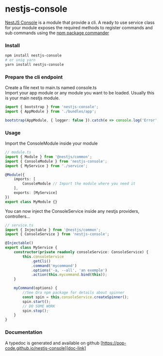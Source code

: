 # nestjs-console

[NestJS Console][doc-link] is a module that provide a cli. A ready to use service class for your module exposes the required methods to register commands and sub commands using the [npm package commander][commander-link]

### Install

```bash
npm install nestjs-console
# or unig yarn
yarn install nestjs-console
```

### Prepare the cli endpoint

Create a file next to main.ts named console.ts  
Import your app module or any module you want to be loaded. Usually this is your main nestjs module.

```ts
import { bootstrap } from 'nestjs-console';
import { AppModule } from './bundles/app';

bootstrap(AppModule, { logger: false }).catch(e => console.log('Error', e));
```

### Usage

Import the ConsoleModule inside your module

```ts
// module.ts
import { Module } from '@nestjs/common';
import { ConsoleModule } from 'nestjs-console';
import { MyService } from './service';

@Module({
    imports: [
        ConsoleModule // Import the module where you need it
    ],
    exports: [MyService]
})
export class MyModule {}
```

You can now inject the ConsoleService inside any nestjs providers, controllers...

```ts
// service.ts
import { Injectable } from '@nestjs/common';
import { ConsoleService } from 'nestjs-console';

@Injectable()
export class MyService {
    constructor(private readonly consoleService: ConsoleService) {
        this.consoleService
            .getCli()
            .command('mycommand')
            .options('-a, --all', 'an exemple')
            .action(this.mycommand.bind(this));
    }

    myCommand(options) {
        //See Ora npm package for details about spinner
        const spin = this.consoleService.createSpinner();
        spin.start();
        // DO SOME WORK
        spin.stop();
    }
}
```

### Documentation

A typedoc is generated and available on github [https://pop-code.github.io/nestjs-console][doc-link]

[doc-link]: https://pop-code.github.io/nestjs-console
[commander-link]: https://www.npmjs.com/package/commander
